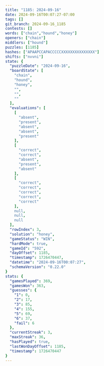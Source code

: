 ```yaml
---
title: "1185: 2024-09-16"
date: 2024-09-16T00:07:27-07:00
tags: []
git_branch: 2024-09-16_1185
contests: []
words: ["chain","hound","honey"]
openers: ["chain"]
middlers: ["hound"]
puzzles: [1185]
hashes: ["APAAPCCAPACCCCCXXXXXXXXXXXXXXX"]
shifts: ["nvvni"]
state: {
  "puzzleDate": "2024-09-16",
  "boardState": [
    "chain",
    "hound",
    "honey",
    "",
    "",
    ""
  ],
  "evaluations": [
    [
      "absent",
      "present",
      "absent",
      "absent",
      "present"
    ],
    [
      "correct",
      "correct",
      "absent",
      "present",
      "absent"
    ],
    [
      "correct",
      "correct",
      "correct",
      "correct",
      "correct"
    ],
    null,
    null,
    null
  ],
  "rowIndex": 3,
  "solution": "honey",
  "gameStatus": "WIN",
  "hardMode": true,
  "gameId": "592",
  "dayOffset": 1185,
  "timestamp": 1726470447,
  "datetime": "2024-09-16T00:07:27",
  "schemaVersion": "0.22.0"
}
stats: {
  "gamesPlayed": 369,
  "gamesWon": 363,
  "guesses": {
    "1": 0,
    "2": 17,
    "3": 85,
    "4": 155,
    "5": 69,
    "6": 37,
    "fail": 6
  },
  "currentStreak": 3,
  "maxStreak": 36,
  "hasPlayed": true,
  "lastWonDayOffset": 1185,
  "timestamp": 1726470447
}
---
```

<!-- more -->
